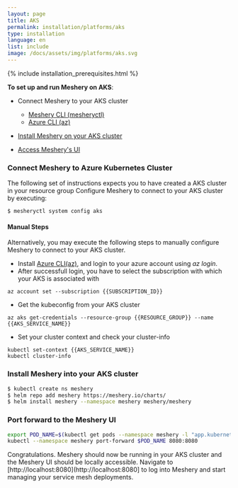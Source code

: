 ```yaml
---
layout: page
title: AKS
permalink: installation/platforms/aks
type: installation
language: en
list: include
image: /docs/assets/img/platforms/aks.svg
---
```


{% include installation_prerequisites.html %}

**To set up and run Meshery on AKS**:

- Connect Meshery to your AKS cluster
    * [Meshery CLI (mesheryctl)](#connect-meshery-to-azure-kubernetes-cluster)
    * [Azure CLI (az)](https://docs.microsoft.com/en-us/cli/azure/install-azure-cli)

- [Install Meshery on your AKS cluster](#install-meshery-into-your-aks-cluster)
- [Access Meshery's UI](#port-forward-to-the-meshery-ui)

### **Connect Meshery to Azure Kubernetes Cluster**

The following set of instructions expects you to have created a AKS cluster in your resource group Configure Meshery to connect to your AKS cluster by executing:

```
$ mesheryctl system config aks
```

#### **Manual Steps**

Alternatively, you may execute the following steps to manually configure Meshery to connect to your AKS cluster.

- Install [Azure CLI(az)](https://docs.microsoft.com/en-us/cli/azure/install-azure-cli), and login
to your azure account using *az login*.
- After successfull login, you have to select the subscription with which your AKS is associated with
```shell script
az account set --subscription {{SUBSCRIPTION_ID}}
```
- Get the kubeconfig from your AKS cluster
```shell script
az aks get-credentials --resource-group {{RESOURCE_GROUP}} --name {{AKS_SERVICE_NAME}}
```
- Set your cluster context and check your cluster-info
```shell script
kubectl set-context {{AKS_SERVICE_NAME}}
kubectl cluster-info
```

### **Install Meshery into your AKS cluster** 

```sh
$ kubectl create ns meshery
$ helm repo add meshery https://meshery.io/charts/
$ helm install meshery --namespace meshery meshery/meshery
```

### **Port forward to the Meshery UI**

```sh
export POD_NAME=$(kubectl get pods --namespace meshery -l "app.kubernetes.io/name=meshery,app.kubernetes.io/instance=meshery" -o jsonpath="{.items[0].metadata.name}")
kubectl --namespace meshery port-forward $POD_NAME 8080:8080
```

Congratulations. Meshery should now be running in your AKS cluster and the Meshery UI should be locally accessible. Navigate to [http://localhost:8080](http://localhost:8080] to log into Meshery and start managing your service mesh deployments.